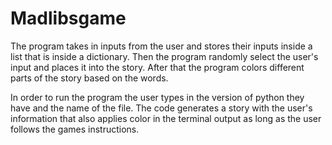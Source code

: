# Madlibsgame
The program takes in inputs from the user and stores their inputs inside a list that is inside a dictionary.
Then the program randomly select the user's input and places it into the story. After that the program colors different
parts of the story based on the words. 


In order to run the program the user types in the version of python they have and the name of the file. The code generates a story with the user's information that also applies color in the terminal output as long as the user follows the games instructions.
